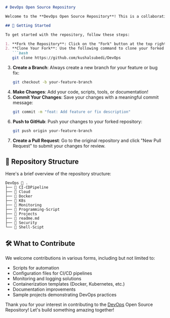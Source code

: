 ```markdown
# DevOps Open Source Repository

Welcome to the **DevOps Open Source Repository**! This is a collaborative space for developers, engineers, and enthusiasts to contribute, learn, and share their DevOps projects and tools. Whether you're just starting out or are a seasoned professional, there's a place for you here.

## 🚀 Getting Started

To get started with the repository, follow these steps:

1. **Fork the Repository**: Click on the "Fork" button at the top right of this page to create a copy of the repository in your GitHub account.
2. **Clone Your Fork**: Use the following command to clone your forked repository to your local machine:
   ```bash
   git clone https://github.com/kushalsubedi/DevOps 
   ```
3. **Create a Branch**: Always create a new branch for your feature or bug fix:
   ```bash
   git checkout -b your-feature-branch
   ```
4. **Make Changes**: Add your code, scripts, tools, or documentation!
5. **Commit Your Changes**: Save your changes with a meaningful commit message:
   ```bash
   git commit -m "feat: Add feature or fix description"
   ```
6. **Push to GitHub**: Push your changes to your forked repository:
   ```bash
   git push origin your-feature-branch
   ```
7. **Create a Pull Request**: Go to the original repository and click "New Pull Request" to submit your changes for review.

## 📁 Repository Structure

Here's a brief overview of the repository structure:

```
DevOps  .
├──  CI-CDPipeline
├──  Cloud
├──  Docker
├──  K8s
├──  Monitoring
├──  Programming-Script
├──  Projects
├──  readme.md
├──  Security
└──  Shell-Scipt
```

## 🛠️ What to Contribute

We welcome contributions in various forms, including but not limited to:

- Scripts for automation
- Configuration files for CI/CD pipelines
- Monitoring and logging solutions
- Containerization templates (Docker, Kubernetes, etc.)
- Documentation improvements
- Sample projects demonstrating DevOps practices


Thank you for your interest in contributing to the [DevOps](https://github.com/kushalsubedi/DevOps) Open Source Repository! Let's build something amazing together!

